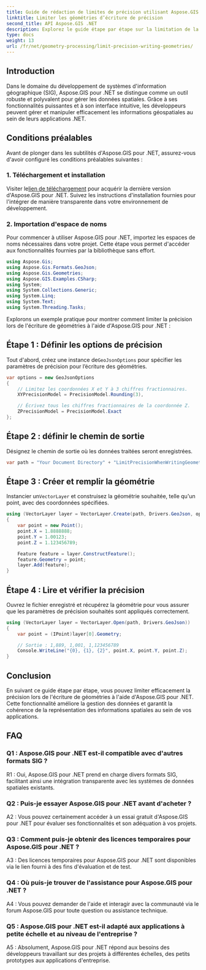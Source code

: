 ```yaml
---
title: Guide de rédaction de limites de précision utilisant Aspose.GIS pour .NET
linktitle: Limiter les géométries d’écriture de précision
second_title: API Aspose.GIS .NET
description: Explorez le guide étape par étape sur la limitation de la précision dans l'écriture de géométries à l'aide d'Aspose.GIS pour .NET. Améliorez la gestion des données spatiales sans effort.
type: docs
weight: 13
url: /fr/net/geometry-processing/limit-precision-writing-geometries/
---
```

## Introduction

Dans le domaine du développement de systèmes d'information géographique (SIG), Aspose.GIS pour .NET se distingue comme un outil robuste et polyvalent pour gérer les données spatiales. Grâce à ses fonctionnalités puissantes et à son interface intuitive, les développeurs peuvent gérer et manipuler efficacement les informations géospatiales au sein de leurs applications .NET.

## Conditions préalables

Avant de plonger dans les subtilités d'Aspose.GIS pour .NET, assurez-vous d'avoir configuré les conditions préalables suivantes :

### 1. Téléchargement et installation

 Visiter le[lien de téléchargement](https://releases.aspose.com/gis/net/) pour acquérir la dernière version d'Aspose.GIS pour .NET. Suivez les instructions d'installation fournies pour l'intégrer de manière transparente dans votre environnement de développement.

### 2. Importation d'espace de noms

Pour commencer à utiliser Aspose.GIS pour .NET, importez les espaces de noms nécessaires dans votre projet. Cette étape vous permet d'accéder aux fonctionnalités fournies par la bibliothèque sans effort.

```csharp
using Aspose.Gis;
using Aspose.Gis.Formats.GeoJson;
using Aspose.Gis.Geometries;
using Aspose.GIS.Examples.CSharp;
using System;
using System.Collections.Generic;
using System.Linq;
using System.Text;
using System.Threading.Tasks;
```

Explorons un exemple pratique pour montrer comment limiter la précision lors de l'écriture de géométries à l'aide d'Aspose.GIS pour .NET :

## Étape 1 : Définir les options de précision

 Tout d'abord, créez une instance de`GeoJsonOptions` pour spécifier les paramètres de précision pour l’écriture des géométries.

```csharp
var options = new GeoJsonOptions
{
    // Limitez les coordonnées X et Y à 3 chiffres fractionnaires.
    XYPrecisionModel = PrecisionModel.Rounding(3),

    // Écrivez tous les chiffres fractionnaires de la coordonnée Z.
    ZPrecisionModel = PrecisionModel.Exact
};
```

## Étape 2 : définir le chemin de sortie

Désignez le chemin de sortie où les données traitées seront enregistrées.

```csharp
var path = "Your Document Directory" + "LimitPrecisionWhenWritingGeometries_out.json";
```

## Étape 3 : Créer et remplir la géométrie

 Instancier un`VectorLayer` et construisez la géométrie souhaitée, telle qu'un point, avec des coordonnées spécifiées.

```csharp
using (VectorLayer layer = VectorLayer.Create(path, Drivers.GeoJson, options))
{
    var point = new Point();
    point.X = 1.8888888;
    point.Y = 1.00123;
    point.Z = 1.123456789;

    Feature feature = layer.ConstructFeature();
    feature.Geometry = point;
    layer.Add(feature);
}
```

## Étape 4 : Lire et vérifier la précision

Ouvrez le fichier enregistré et récupérez la géométrie pour vous assurer que les paramètres de précision souhaités sont appliqués correctement.

```csharp
using (VectorLayer layer = VectorLayer.Open(path, Drivers.GeoJson))
{
    var point = (IPoint)layer[0].Geometry;

    // Sortie : 1,889, 1,001, 1,123456789
    Console.WriteLine("{0}, {1}, {2}", point.X, point.Y, point.Z);
}
```

## Conclusion

En suivant ce guide étape par étape, vous pouvez limiter efficacement la précision lors de l'écriture de géométries à l'aide d'Aspose.GIS pour .NET. Cette fonctionnalité améliore la gestion des données et garantit la cohérence de la représentation des informations spatiales au sein de vos applications.

## FAQ

### Q1 : Aspose.GIS pour .NET est-il compatible avec d'autres formats SIG ?

R1 : Oui, Aspose.GIS pour .NET prend en charge divers formats SIG, facilitant ainsi une intégration transparente avec les systèmes de données spatiales existants.

### Q2 : Puis-je essayer Aspose.GIS pour .NET avant d'acheter ?

A2 : Vous pouvez certainement accéder à un essai gratuit d'Aspose.GIS pour .NET pour évaluer ses fonctionnalités et son adéquation à vos projets.

### Q3 : Comment puis-je obtenir des licences temporaires pour Aspose.GIS pour .NET ?

A3 : Des licences temporaires pour Aspose.GIS pour .NET sont disponibles via le lien fourni à des fins d'évaluation et de test.

### Q4 : Où puis-je trouver de l'assistance pour Aspose.GIS pour .NET ?

A4 : Vous pouvez demander de l'aide et interagir avec la communauté via le forum Aspose.GIS pour toute question ou assistance technique.

### Q5 : Aspose.GIS pour .NET est-il adapté aux applications à petite échelle et au niveau de l'entreprise ?

A5 : Absolument, Aspose.GIS pour .NET répond aux besoins des développeurs travaillant sur des projets à différentes échelles, des petits prototypes aux applications d'entreprise.